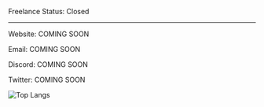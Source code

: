Freelance Status: Closed

<hr>

Website: COMING SOON

Email: COMING SOON

Discord: COMING SOON

Twitter: COMING SOON

![Top Langs](https://github-readme-stats.vercel.app/api/top-langs/?username=anuraghazra&size_weight=0.5&count_weight=0.5)
